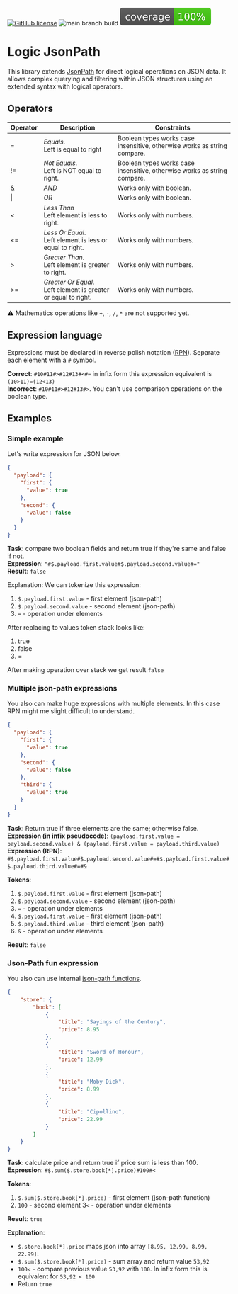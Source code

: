 [![GitHub license](https://img.shields.io/badge/license-Apache%20License%202.0-blue.svg?style=flat)](https://www.apache.org/licenses/LICENSE-2.0)
![main branch build](https://github.com/divinenickname/utgen-kotlin-core/actions/workflows/mainbranch-build.yml/badge.svg)
![Coverage](.github/badges/jacoco.svg)

# Logic JsonPath
This library extends [JsonPath](https://github.com/json-path/JsonPath) for direct logical operations on JSON data.
It allows complex querying and filtering within JSON structures using an extended syntax with logical operators.

## Operators
| Operator | Description                                                         | Constraints                                                              |
|----------|---------------------------------------------------------------------|--------------------------------------------------------------------------|
| =        | *Equals*. <br/>Left is equal to right                               | Boolean types works case insensitive, otherwise works as string compare. |
| !=       | *Not Equals*. <br/>Left is NOT equal to right.                      | Boolean types works case insensitive, otherwise works as string compare. |
| &        | *AND*                                                               | Works only with boolean.                                                 |
| \|       | *OR*                                                                | Works only with boolean.                                                 |
| <        | *Less Than* <br/>Left element is less to right.                     | Works only with numbers.                                                 |
| <=       | *Less Or Equal*. <br/>Left element is less or equal to right.       | Works only with numbers.                                                 |
| \>       | *Greater Than*. <br/>Left element is greater to right.              | Works only with numbers.                                                 |
| \>=      | *Greater Or Equal*. <br/>Left element is greater or equal to right. | Works only with numbers.                                                 |

⚠️ Mathematics operations like `+`, `-`, `/`, `*` are not supported yet.

## Expression language
Expressions must be declared in reverse polish notation ([RPN](https://en.wikipedia.org/wiki/Reverse_Polish_notation)).
Separate each element with a `#` symbol.

**Correct**: `#10#11#>#12#13#<#=` in infix form this expression equivalent is `(10>11)=(12<13)`  
**Incorrect**: `#10#11#>#12#13#>`. You can't use comparison operations on the boolean type.

## Examples
### Simple example
Let's write expression for JSON below.
```json
{
  "payload": {
    "first": {
      "value": true
    },
    "second": {
      "value": false
    }
  }
}
```

**Task**: compare two boolean fields and return true if they're same and false if not.  
**Expression**: `"#$.payload.first.value#$.payload.second.value#="`  
**Result**: `false`

Explanation:
We can tokenize this expression:
1. `$.payload.first.value` - first element (json-path)
2. `$.payload.second.value` - second element (json-path)
3. `=` - operation under elements

After replacing to values token stack looks like:
1. true
2. false
3. =

After making operation over stack we get result `false`

### Multiple json-path expressions
You also can make huge expressions with multiple elements. In this case RPN might me slight difficult to understand.

```json
{
  "payload": {
    "first": {
      "value": true
    },
    "second": {
      "value": false
    },
    "third": {
      "value": true
    }
  }
}
```

**Task**: Return true if three elements are the same; otherwise false.  
**Expression (in infix pseudocode)**: `(payload.first.value = payload.second.value) & (payload.first.value = payload.third.value)`  
**Expression (RPN)**: `#$.payload.first.value#$.payload.second.value#=#$.payload.first.value#$.payload.third.value#=#&`

**Tokens**:
1. `$.payload.first.value` - first element (json-path)
2. `$.payload.second.value` - second element (json-path)
3. `=` - operation under elements
4. `$.payload.first.value` - first element (json-path)
5. `$.payload.third.value` - third element (json-path)
6. `&` - operation under elements

**Result**: `false`

### Json-Path fun expression
You also can use internal [json-path functions](https://github.com/json-path/JsonPath?tab=readme-ov-file#functions).

```json
{
    "store": {
        "book": [
            {
                "title": "Sayings of the Century",
                "price": 8.95
            },
            {
                "title": "Sword of Honour",
                "price": 12.99
            },
            {
                "title": "Moby Dick",
                "price": 8.99
            },
            {
                "title": "Cipollino",
                "price": 22.99
            }
        ]
    }
}
```
**Task**: calculate price and return true if price sum is less than 100.  
**Expression**: `#$.sum($.store.book[*].price)#100#<`

**Tokens**:
1. `$.sum($.store.book[*].price)` - first element (json-path function)
2. `100` - second element
3`<` - operation under elements

**Result**: `true`

**Explanation**: 
- `$.store.book[*].price` maps json into array `[8.95, 12.99, 8.99, 22.99]`.
- `$.sum($.store.book[*].price)` - sum array and return value `53,92`
- `100<` - compare previous value `53,92` with `100`. In infix form this is equivalent for `53,92 < 100`
- Return `true`
